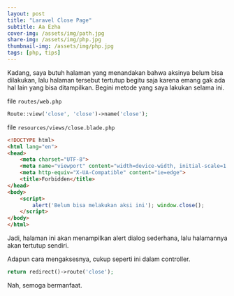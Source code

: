 ```yaml
---
layout: post
title: "Laravel Close Page"
subtitle: Aa Ezha
cover-img: /assets/img/path.jpg
share-img: /assets/img/php.jpg
thumbnail-img: /assets/img/php.jpg
tags: [php, tips]
---
```


Kadang, saya butuh halaman yang menandakan bahwa aksinya belum bisa dilakukan, lalu halaman tersebut tertutup begitu saja karena emang gak ada hal lain yang bisa ditampilkan. Begini metode yang saya lakukan selama ini. 

file `routes/web.php`

```php
Route::view('close', 'close')->name('close');
```

file `resources/views/close.blade.php`

```html
<!DOCTYPE html>
<html lang="en">
<head>
    <meta charset="UTF-8">
    <meta name="viewport" content="width=device-width, initial-scale=1.0">
    <meta http-equiv="X-UA-Compatible" content="ie=edge">
    <title>Forbidden</title>
</head>
<body>
    <script>
        alert('Belum bisa melakukan aksi ini'); window.close();
    </script>
</body>
</html>
```

Jadi, halaman ini akan menampilkan alert dialog sederhana, lalu halamannya akan tertutup sendiri.

Adapun cara mengaksesnya, cukup seperti ini dalam controller.

```php
return redirect()->route('close');
```

Nah, semoga bermanfaat.